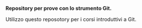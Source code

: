 <strong>Repository per prove con lo strumento Git.</strong>

Utilizzo questo reposotory per i corsi introduttivi a Git.
